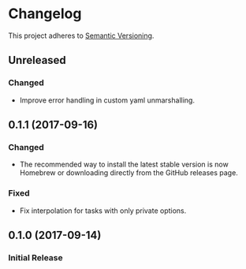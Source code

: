 # Changelog
This project adheres to [Semantic Versioning](http://semver.org/spec/v2.0.0.html).

## Unreleased
### Changed
- Improve error handling in custom yaml unmarshalling.

## 0.1.1 (2017-09-16)
### Changed
- The recommended way to install the latest stable version is now Homebrew or
  downloading directly from the GitHub releases page.

### Fixed
- Fix interpolation for tasks with only private options.

## 0.1.0 (2017-09-14)
### Initial Release
